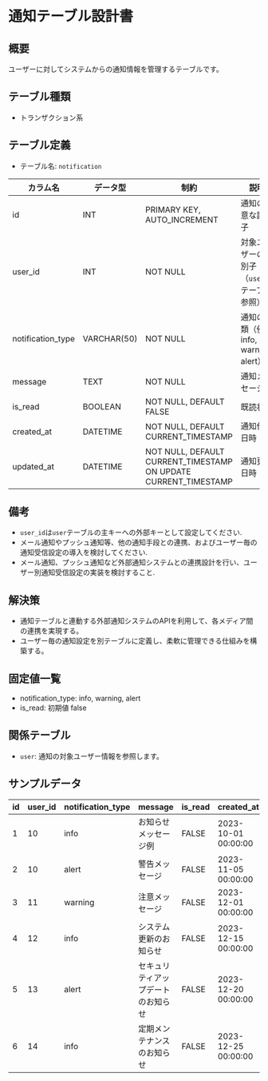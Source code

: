 # 通知テーブル設計書

## 概要
ユーザーに対してシステムからの通知情報を管理するテーブルです。

## テーブル種類
- トランザクション系

## テーブル定義
- テーブル名: `notification`

| カラム名           | データ型      | 制約                                      | 説明                                  |
|--------------------|---------------|-------------------------------------------|---------------------------------------|
| id                 | INT           | PRIMARY KEY, AUTO_INCREMENT               | 通知の一意な識別子                     |
| user_id            | INT           | NOT NULL                                  | 対象ユーザーの識別子（`user` テーブル参照）|
| notification_type  | VARCHAR(50)   | NOT NULL                                  | 通知の種類（例: info, warning, alert） |
| message            | TEXT          | NOT NULL                                  | 通知メッセージ                         |
| is_read            | BOOLEAN       | NOT NULL, DEFAULT FALSE                   | 既読状態                              |
| created_at         | DATETIME      | NOT NULL, DEFAULT CURRENT_TIMESTAMP       | 通知作成日時                          |
| updated_at         | DATETIME      | NOT NULL, DEFAULT CURRENT_TIMESTAMP ON UPDATE CURRENT_TIMESTAMP | 通知更新日時           |

## 備考
- `user_id`は`user`テーブルの主キーへの外部キーとして設定してください.
- メール通知やプッシュ通知等、他の通知手段との連携、およびユーザー毎の通知受信設定の導入を検討してください.
- メール通知、プッシュ通知など外部通知システムとの連携設計を行い、ユーザー別通知受信設定の実装を検討すること.

## 解決策
- 通知テーブルと連動する外部通知システムのAPIを利用して、各メディア間の連携を実現する。
- ユーザー毎の通知設定を別テーブルに定義し、柔軟に管理できる仕組みを構築する。

## 固定値一覧
- notification_type: info, warning, alert
- is_read: 初期値 false

## 関係テーブル
- `user`: 通知の対象ユーザー情報を参照します。

## サンプルデータ

| id | user_id | notification_type | message                   | is_read | created_at           | updated_at           |
|----|---------|-------------------|---------------------------|---------|----------------------|----------------------|
| 1  | 10      | info              | お知らせメッセージ例      | FALSE   | 2023-10-01 00:00:00  | 2023-10-01 00:00:00  |
| 2  | 10      | alert             | 警告メッセージ            | FALSE   | 2023-11-05 00:00:00  | 2023-11-05 00:00:00  |
| 3  | 11      | warning           | 注意メッセージ            | FALSE   | 2023-12-01 00:00:00  | 2023-12-01 00:00:00  |
| 4  | 12      | info              | システム更新のお知らせ    | FALSE   | 2023-12-15 00:00:00  | 2023-12-15 00:00:00  |
| 5  | 13      | alert             | セキュリティアップデートのお知らせ | FALSE   | 2023-12-20 00:00:00  | 2023-12-20 00:00:00  |
| 6  | 14      | info              | 定期メンテナンスのお知らせ         | FALSE   | 2023-12-25 00:00:00  | 2023-12-25 00:00:00  |
